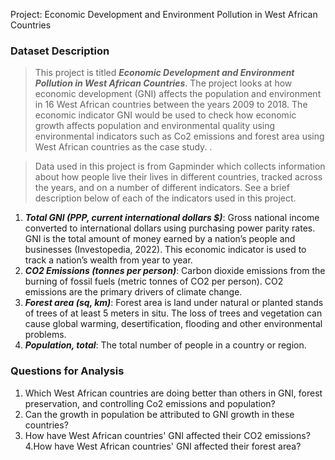 Project: Economic Development and Environment Pollution in West African Countries

### Dataset Description 

>This project is titled ***Economic Development and Environment Pollution in West African Countries***. The project looks at how economic development (GNI) affects the population and environment in 16 West African countries between the years 2009 to 2018. The economic indicator GNI would be used to check how economic growth affects population and environmental quality using environmental indicators such as Co2 emissions and forest area using West African countries as the case study.
.

>Data used in this project is from Gapminder which collects information about how people live their lives in different countries, tracked across the years, and on a number of different indicators. See a brief description below of each of the indicators used in this project.

1. ***Total GNI (PPP, current international dollars $)***: Gross national income converted to international dollars using purchasing power parity rates. GNI is the total amount of money earned by a nation’s people and businesses (Investopedia, 2022). This economic indicator is used to track a nation’s wealth from year to year.
2. ***CO2 Emissions (tonnes per person)***: Carbon dioxide emissions from the burning of fossil fuels (metric tonnes of CO2 per person). CO2 emissions are the primary drivers of climate change.
3. ***Forest area (sq, km)***: Forest area is land under natural or planted stands of trees of at least 5 meters in situ. The loss of trees and vegetation can cause global warming, desertification, flooding and other environmental problems.
4. ***Population, total***: The total number of people in a country or region.



### Questions for Analysis
1. Which West African countries are doing better than others in GNI, forest preservation, and controlling Co2 emissions and population?
2. Can the growth in population be attributed to GNI growth in these countries?
3. How have West African countries' GNI affected their CO2 emissions?
4.How have West African countries' GNI affected their forest area?

 
